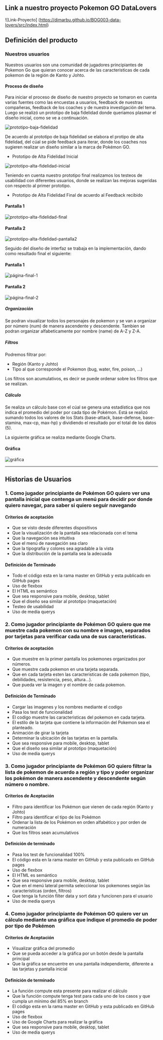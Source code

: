 ## Link a nuestro proyecto Pokemon GO DataLovers
![Link-Proyecto] (https://dimarbu.github.io/BOG003-data-lovers/src/index.html)  

## Definición del producto

### Nuestros usuarios

Nuestros usuarios son una comunidad de jugadores principiantes de Pokemon Go que quieran conocer acerca de las caracteristicas de cada pokemon de la región de Kanto y Johto.

#### Proceso de diseño

Para iniciar el proceso de diseño de nuestro proyecto se tomaron en cuenta varias fuentes como las encuestas a usuarios, feedback de nuestras compañeras, feedback de los coaches y de nuestra investigación del tema. Luego se realizó un prototipo de baja fidelidad donde queriamos plasmar el diseño inicial, como se ve a continuación.

![prototipo-baja-fidelidad](./src/img/PrototipoBajaFidelidad.jpg)

De acuerdo al prototipo de baja fidelidad se elabora el protipo de alta fidelidad, del cúal se pide feedback para iterar, donde los coaches nos sugieren realizar un diseño similar a la marca de Pokémon GO.

* Prototipo de Alta Fidelidad Inicial

![prototipo-alta-fidelidad-inicial](./src/img/Prototipo1.jpg)

Teniendo en cuenta nuestro prototipo final realizamos los testeos de usabilidad con diferentes usuarios, donde se realizan las mejoras sugeridas con respecto al primer prototipo.

* Prototipo de Alta Fidelidad Final de acuerdo al Feedback recibido

#### Pantalla 1
![prototipo-alta-fidelidad-final](./src/img/PrototipoAltaFidelidad.JPG)

#### Pantalla 2
![prototipo-alta-fidelidad-pantalla2](./src/img/PrototipoSegundaPantalla.jpg)

Seguido del diseño de interfaz se trabaja en la implementación, dando como resultado final el siguiente:

#### Pantalla 1
![página-final-1](./src/img/Pantalla1.jpg)

#### Pantalla 2
![página-final-2](./src/img/Pantalla2.jpg)

##### Organización
Se podran visualizar todos los personajes de pokemon y se van a organizar por número (num) de manera ascendente y descendente. Tambien se podran organizar alfabeticamente por nombre (name) de A-Z y Z-A.

##### Filtros
Podremos filtrar por:
* Región (Kanto y Johto)
* Tipo al que corresponde el Pokemon  (bug, water, fire, poison, ...)

Los filtros son acumulativos, es decir se puede ordenar sobre los filtros que se realizan.

##### Cálculo
Se realiza un cálculo base con el cúal se genera una estadística que nos indica el promedio del poder por cada tipo de Pokémon. Está se realizó sumando todos los valores de los Stats (base-attack, base-defense, base-stamina, max-cp, max-hp) y dividiendo el resultado por el total de los datos (5).

La siguiente gráfica se realiza mediante Google Charts.

#### Gráfica
![gráfica](./src/img/grafica.jpg)

*****************************

## Historias de Usuarios

### 1. Como jugador principiante de Pokémon GO quiero ver una pantalla inicial que contenga un menú para decidir por donde quiero navegar, para saber si quiero seguir navegando
#### Criterios de aceptación
* Que se visto desde diferentes dispositivos
* Que la visualización de la pantalla sea relacionada con el tema 
* Que la navegación sea intuitiva
* Que el menú de navegación sea claro
* Que la tipografia y colores sea agradable a la vista
* Que la distribución de la pantalla sea la adecuada

#### Definición de Terminado
* Todo el código esta en la rama master en GitHub y esta publicado en GitHub pages
* Uso de flexbox
* El HTML es semántico
* Que sea responsive para mobile, desktop, tablet
* Que el diseño sea similar al prototipo (maquetación)
* Testeo de usabilidad
* Uso de media querys

### 2. Como jugador principiante de Pokémon GO quiero que me muestre cada pokemon con su nombre e imagen, separados por tarjetas para verificar cada una de sus caracteristicas.
#### Criterios de aceptación
* Que muestre en la primer pantalla los pokemones organizados por números.
* Que muestre cada pokemon en una tarjeta separada.
* Que en cada tarjeta esten las caracteristicas de cada pokemon (tipo, debilidades, resistencia, peso, altura...).
* Que pueda ver la imagen y el nombre de cada pokemon.
#### Definición de Terminado
* Cargar las imagenes y los nombres mediante el codigo
* Pasa los test de funcionalidad
* El codigo muestre las caracteristicas del pokemon en cada tarjeta.
* El estilo de la tarjeta que contiene la información del Pokemon sea el planteado.
* Animación de girar la tarjeta
* Determinar la ubicación de las tarjetas en la pantalla.
* Que sea responsive para mobile, desktop, tablet
* Que el diseño sea similar al prototipo (maquetación)
* Uso de media querys

### 3. Como jugador principiante de Pokémon GO quiero filtrar la lista de pokemon de acuerdo a región y tipo y poder organizar los pokémon de manera ascendente y descendente según número o nombre. 
#### Criterios de Aceptación
* Filtro para identificar los Pokémon que vienen de cada región (Kanto y Johto)
* Filtro para identificar el tipo de los Pokémon
* Ordenar la lista de los Pokémon en orden alfabético y por orden de numeración
* Que los filtros sean acumulativos

#### Definición de terminado
* Pasa los test de funcionalidad 100%
* El código esta en la rama master en GitHub y esta publicado en GitHub pages
* Uso de flexbox
* El HTML es semántico
* Que sea responsive para mobile, desktop, tablet
* Que en el menú lateral permita seleccionar los pokemones según las caracteristicas (orden, filtros)
* Que tenga la función filter data y sort data y funcionen para el usuario
* Uso de media querys

### 4. Como jugador principiante de Pokémon GO quiero ver un cálculo mediante una gráfica que indique el promedio de poder por tipo de Pokémon
#### Criterios de Aceptación
* Visualizar gráfica del promedio
* Que se pueda acceder a la gráfica por un botón desde la pantalla principal
* Que la gráfica se encuentre en una pantalla independiente, diferente a las tarjetas y pantalla inicial

#### Definición de terminado
* La función compute esta presente para realizar el cálculo
* Que la función compute tenga test para cada uno de los casos y que cumpla un mínimo del 85% en branch
* El código esta en la rama master en GitHub y esta publicado en GitHub pages
* Uso de flexbox 
* Uso de Google Charts para realizar la gráfica
* Que sea responsive para mobile, desktop, tablet
* Uso de media querys
